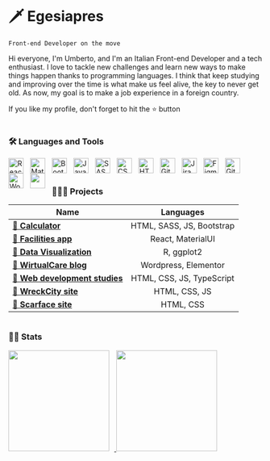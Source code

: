 # 🗡️ Egesiapres

`Front-end Developer on the move`

Hi everyone, I'm Umberto, and I'm an Italian Front-end Developer and a tech enthusiast. I love to tackle new challenges and learn new ways to make things happen thanks to programming languages. I think that keep studying and improving over the time is what make us feel alive, the key to never get old. As now, my goal is to make a job experience in a foreign country.
<!-- cosa sto facendo ora -->

If you like my profile, don't forget to hit the ⭐️ button

<!-- ### 💁🏼‍♂️ Contact me! -->

#

### 🛠️ Languages and Tools

<img align="left" alt="React" width="30px" style="padding-right:10px;" src="https://cdn.jsdelivr.net/gh/devicons/devicon/icons/react/react-original.svg" />
<img align="left" alt="MaterialUI" width="30px" style="padding-right:10px;" src="https://cdn.jsdelivr.net/gh/devicons/devicon/icons/materialui/materialui-plain.svg" />
<img align="left" alt="Bootstrap" width="30px" style="padding-right:10px;" src="https://cdn.jsdelivr.net/gh/devicons/devicon/icons/bootstrap/bootstrap-original.svg" />        
<img align="left" alt="JavaScript" width="30px" style="padding-right:10px;" src="https://cdn.jsdelivr.net/gh/devicons/devicon/icons/javascript/javascript-plain.svg" />
<img align="left" alt="SASS" width="30px" style="padding-right:10px;" src="https://cdn.jsdelivr.net/gh/devicons/devicon/icons/sass/sass-original.svg" />
<img align="left" alt="CSS" width="30px" style="padding-right:10px;" src="https://cdn.jsdelivr.net/gh/devicons/devicon/icons/css3/css3-plain.svg" />
<img align="left" alt="HTML" width="30px" style="padding-right:10px;" src="https://cdn.jsdelivr.net/gh/devicons/devicon/icons/html5/html5-plain.svg" />
<img align="left" alt="Git" width="30px" style="padding-right:10px;" src="https://cdn.jsdelivr.net/gh/devicons/devicon/icons/git/git-original.svg" />
<img align="left" alt="Jira" width="30px" style="padding-right:10px;" src="https://cdn.jsdelivr.net/gh/devicons/devicon/icons/jira/jira-original.svg" />
<img align="left" alt="Figma" width="30px" style="padding-right:10px;" src="https://cdn.jsdelivr.net/gh/devicons/devicon/icons/figma/figma-original.svg" />
<img align="left" alt="GitHub" width="30px" style="padding-right:10px;" src="https://cdn.jsdelivr.net/gh/devicons/devicon/icons/github/github-original.svg" />
<img align="left" alt="WordPress" width="30px" style="padding-right:10px;" src="https://cdn.jsdelivr.net/gh/devicons/devicon/icons/wordpress/wordpress-plain.svg" />
<img align="left" alt="LaTex" width="30px" style="padding-right:10px; color: #ffffff" src="https://cdn.jsdelivr.net/gh/devicons/devicon/icons/latex/latex-original.svg" />
<br />

#

### 👨🏼‍🏭 Projects

| Name                                                                          |         Languages         |
| ----------------------------------------------------------------------------- | :-----------------------: |
| [**🔗 Calculator**](https://github.com/Egesiapres/bootstrap-calculator)       | HTML, SASS, JS, Bootstrap |
| [**🔗 Facilities app**](https://github.com/Egesiapres/facilities-app)         |     React, MaterialUI     |
| [**🔗 Data Visualization**](https://github.com/Egesiapres/dataViz)            |        R, ggplot2         |
| [**🔗 WirtualCare blog**](https://github.com/Egesiapres/wirtualCare-blog)     |   Wordpress, Elementor    |
| [**🔗 Web development studies**](https://github.com/Egesiapres/webDev-skills) | HTML, CSS, JS, TypeScript |
| [**🔗 WreckCity site**](https://github.com/Egesiapres/wreckCity-site)         |       HTML, CSS, JS       |
| [**🔗 Scarface site**](https://github.com/Egesiapres/scarface-site)           |         HTML, CSS         |

#

### 🕵🏼 Stats

<a href="https://github.com/Egesiapres">
  <img height="200px" src="https://github-readme-stats.vercel.app/api?username=Egesiapres&show_icons=true&theme=tokyonight&show=reviews&rank_icon=github&custom_title=GitHub numbers" style="margin: 0 10px 10px 0">
</a>
<a href="https://github.com/Egesiapres">
  <img height="200px" src="https://github-readme-stats.vercel.app/api/top-langs/?username=Egesiapres&layout=compact&theme=tokyonight&langs_count=10&hide=r,php&card_width=320">
</a>

<!--START_SECTION:SHOW_LANGUAGE-->
<!--END_SECTION:SHOW_LANGUAGE-->
